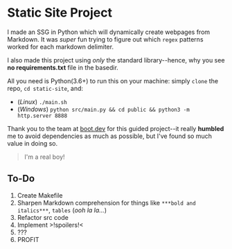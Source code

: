 # Static Site Project

I made an SSG in Python which will dynamically create webpages from Markdown. It was *super* fun trying to figure out which `regex` patterns worked for each markdown delimiter.

I also made this project using *only* the standard library--hence, why you see **no requirements.txt** file in the basedir.

All you need is Python(3.6+) to run this on your machine: simply `clone` the repo, `cd static-site`, and:

* (*Linux*) `./main.sh`
* (*Windows*) `python src/main.py && cd public && python3 -m http.server 8888`

Thank you to the team at [boot.dev](https://boot.dev) for this guided project--it really **humbled** me to avoid dependencies as much as possible, but I've found so much value in doing so.

> I'm a real boy!

## To-Do

1. Create Makefile
2. Sharpen Markdown comprehension for things like `***bold and italics***`, `tables` (*ooh la la...*)
3. Refactor src code
4. Implement >!spoilers!<
5. ???
6. PROFIT
